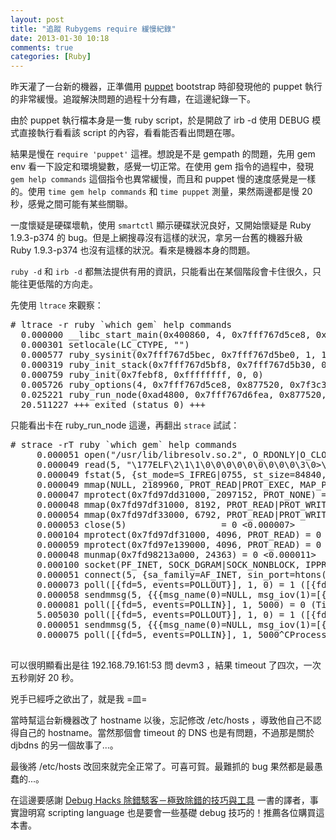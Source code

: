 ```yaml
---
layout: post
title: "追蹤 Rubygems require 緩慢紀錄"
date: 2013-01-30 10:18
comments: true
categories: [Ruby]
---
```


昨天灌了一台新的機器，正準備用 [puppet](http://puppetlabs.com) bootstrap 時卻發現他的 puppet 執行的非常緩慢。追蹤解決問題的過程十分有趣，在這邊紀錄一下。

由於 puppet 執行檔本身是一隻 ruby script，於是開啟了 irb -d 使用 DEBUG 模式直接執行看看該 script 的內容，看看能否看出問題在哪。
<!--more-->
結果是慢在 `require 'puppet'` 這裡。想說是不是 gempath 的問題，先用 gem env 看一下設定和環境變數，感覺一切正常。在使用 gem 指令的過程中，發現 `gem help commands` 這個指令也異常緩慢，而且和 puppet 慢的速度感覺是一樣的。使用 `time gem help commands` 和 `time puppet`
測量，果然兩邊都是慢 20 秒，感覺之間可能有某些關聯。

一度懷疑是硬碟壞軌，使用 `smartctl` 顯示硬碟狀況良好，又開始懷疑是 Ruby 1.9.3-p374 的 bug。但是上網搜尋沒有這樣的狀況，拿另一台舊的機器升級 Ruby 1.9.3-p374 也沒有這樣的狀況。看來是機器本身的問題。

`ruby -d` 和 `irb -d` 都無法提供有用的資訊，只能看出在某個階段會卡住很久，只能往更低階的方向走。

先使用 `ltrace` 來觀察：

<pre>
# ltrace -r ruby `which gem` help commands
  0.000000 __libc_start_main(0x400860, 4, 0x7fff767d5ce8, 0x4009a0 <unfinished ...>
  0.000301 setlocale(LC_CTYPE, "")                                                                                                            = "en_US.UTF-8"
  0.000577 ruby_sysinit(0x7fff767d5bec, 0x7fff767d5be0, 1, 1)                                                                                 = 0
  0.000319 ruby_init_stack(0x7fff767d5bf8, 0x7fff767d5b30, 0x7fff767d5b30, -1)                                                                = 0
  0.000759 ruby_init(0x7febf8, 0xffffffff, 0, 0)                                                                                              = 0x876f20
  0.005726 ruby_options(4, 0x7fff767d5ce8, 0x877520, 0x7f3c31b59640)                                                                          = 0xad4800
  0.025221 ruby_run_node(0xad4800, 0x7fff767d6fea, 0x877520, 0xad9560
  20.511227 +++ exited (status 0) +++
</pre>

只能看出卡在 ruby_run_node 這邊，再翻出 `strace` 試試：

<pre>
# strace -rT ruby `which gem` help commands
     0.000051 open("/usr/lib/libresolv.so.2", O_RDONLY|O_CLOEXEC) = 5 <0.000012>
     0.000049 read(5, "\177ELF\2\1\1\0\0\0\0\0\0\0\0\0\3\0>\0\1\0\0\0\220:\0\0\0\0\0\0"..., 832) = 832 <0.000008>
     0.000049 fstat(5, {st_mode=S_IFREG|0755, st_size=84840, ...}) = 0 <0.000007>
     0.000049 mmap(NULL, 2189960, PROT_READ|PROT_EXEC, MAP_PRIVATE|MAP_DENYWRITE, 5, 0) = 0x7fd97dd1e000 <0.000009>
     0.000047 mprotect(0x7fd97dd31000, 2097152, PROT_NONE) = 0 <0.000012>
     0.000048 mmap(0x7fd97df31000, 8192, PROT_READ|PROT_WRITE, MAP_PRIVATE|MAP_FIXED|MAP_DENYWRITE, 5, 0x13000) = 0x7fd97df31000 <0.000011>
     0.000054 mmap(0x7fd97df33000, 6792, PROT_READ|PROT_WRITE, MAP_PRIVATE|MAP_FIXED|MAP_ANONYMOUS, -1, 0) = 0x7fd97df33000 <0.000010>
     0.000053 close(5)                  = 0 <0.000007>
     0.000104 mprotect(0x7fd97df31000, 4096, PROT_READ) = 0 <0.000011>
     0.000059 mprotect(0x7fd97e139000, 4096, PROT_READ) = 0 <0.000009>
     0.000048 munmap(0x7fd98213a000, 24363) = 0 <0.000011>
     0.000100 socket(PF_INET, SOCK_DGRAM|SOCK_NONBLOCK, IPPROTO_IP) = 5 <0.000013>
     0.000051 connect(5, {sa_family=AF_INET, sin_port=htons(53), sin_addr=inet_addr("192.168.79.161")}, 16) = 0 <0.000017>
     0.000073 poll([{fd=5, events=POLLOUT}], 1, 0) = 1 ([{fd=5, revents=POLLOUT}]) <0.000009>
     0.000058 sendmmsg(5, {{{msg_name(0)=NULL, msg_iov(1)=[{"\362\36\1\0\0\1\0\0\0\0\0\0\5devm3\0\0\1\0\1", 23}], msg_controllen=0, msg_flags=MSG_EOR|MSG_TRUNC|MSG_DONTWAIT|MSG_FIN|MSG_SYN|MSG_NOSIGNAL|MSG_MORE|MSG_WAITFORONE|0x13a0000}, 23}, {{msg_name(0)=NULL, msg_iov(1)=[{":O\1\0\0\1\0\0\0\0\0\0\5devm3\0\0\34\0\1", 23}], msg_controllen=0, msg_flags=MSG_PROXY|MSG_EOR|MSG_WAITALL|MSG_TRUNC|MSG_DONTWAIT|MSG_SYN|MSG_RST|MSG_WAITFORONE|0x1120000}, 23}}, 2, MSG_NOSIGNAL) = 2 <0.000020>
     0.000081 poll([{fd=5, events=POLLIN}], 1, 5000) = 0 (Timeout) <5.004974>
     5.005030 poll([{fd=5, events=POLLOUT}], 1, 0) = 1 ([{fd=5, revents=POLLOUT}]) <0.000008>
     0.000051 sendmmsg(5, {{{msg_name(0)=NULL, msg_iov(1)=[{"\362\36\1\0\0\1\0\0\0\0\0\0\5devm3\0\0\1\0\1", 23}], msg_controllen=0, msg_flags=MSG_EOR|MSG_TRUNC|MSG_DONTWAIT|MSG_FIN|MSG_SYN|MSG_NOSIGNAL|MSG_MORE|MSG_WAITFORONE|0x13a0000}, 23}, {{msg_name(0)=NULL, msg_iov(1)=[{":O\1\0\0\1\0\0\0\0\0\0\5devm3\0\0\34\0\1", 23}], msg_controllen=0, msg_flags=MSG_PROXY|MSG_EOR|MSG_WAITALL|MSG_TRUNC|MSG_DONTWAIT|MSG_SYN|MSG_RST|MSG_WAITFORONE|0x1120000}, 23}}, 2, MSG_NOSIGNAL) = 2 <0.000015>
     0.000075 poll([{fd=5, events=POLLIN}], 1, 5000^CProcess 7498 detached
 <detached ...>
</pre>

可以很明顯看出是往 192.168.79.161:53 問 devm3 ，結果 timeout 了四次，一次五秒剛好 20 秒。

兇手已經呼之欲出了，就是我 =皿=

當時幫這台新機器改了 hostname 以後，忘記修改 /etc/hosts ，導致他自己不認得自己的 hostname。當然那個會 timeout 的 DNS 也是有問題，不過那是關於 djbdns 的另一個故事了...。

最後將 /etc/hosts 改回來就完全正常了。可喜可賀。最難抓的 bug 果然都是最愚蠢的...。

在這邊要感謝 [Debug Hacks 除錯駭客－極致除錯的技巧與工具](http://www.tenlong.com.tw/items/9862765674?item_id=481936) 一書的譯者，事實證明寫 scripting language 也是要會一些基礎 debug 技巧的！推薦各位購買這本書。